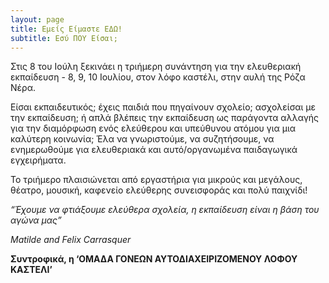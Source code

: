 ```yaml
---
layout: page
title: Εμείς Είμαστε ΕΔΩ!
subtitle: Εσύ ΠΟΥ Είσαι;
---
```


Στις 8 του Ιούλη ξεκινάει η τριήμερη συνάντηση για την ελευθεριακή εκπαίδευση - 8, 9, 10 Ιουλίου, στον λόφο καστέλι, στην αυλή της Ρόζα Νέρα.

Είσαι εκπαιδευτικός; έχεις παιδιά που πηγαίνουν σχολείο; ασχολείσαι με την εκπαίδευση; ή απλά βλέπεις την εκπαίδευση ως παράγοντα αλλαγής για την διαμόρφωση ενός ελεύθερου και υπεύθυνου ατόμου για μια καλύτερη κοινωνία;
Έλα να γνωριστούμε, να συζητήσουμε, να ενημερωθούμε για ελευθεριακά και αυτό/οργανωμένα παιδαγωγικά εγχειρήματα. 

Το τριήμερο πλαισιώνεται από εργαστήρια για μικρούς και μεγάλους, θέατρο, μουσική, καφενείο ελεύθερης συνεισφοράς και πολύ παιχνίδι!



*“Έχουμε να φτιάξουμε ελεύθερα σχολεία, η εκπαίδευση είναι η βάση του αγώνα μας”*

*Matilde and Felix Carrasquer*


**Συντροφικά, η ‘ΟΜΑΔΑ ΓΟΝΕΩΝ ΑΥΤΟΔΙΑΧΕΙΡΙΖΟΜΕΝΟΥ ΛΟΦΟΥ ΚΑΣΤΕΛΙ’**
